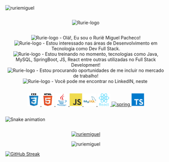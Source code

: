 <p align="left"> <img src="https://komarev.com/ghpvc/?username=ruriemiguel&label=Profile%20views&color=0e75b6&style=flat" alt="ruriemiguel" /> </p>

##

<div align="center">
<img alt="Rurie-logo" src="https://i.imgur.com/kcLsBEe.gif" />
</div>

##

<div style="display: inline_block" align="center">
<img alt="Rurie-logo" src="https://i.imgur.com/pDeEUJX.gif" /> - Olá!, Eu sou o Ruriê Miguel Pacheco! <br>
<img alt="Rurie-logo" src="https://i.imgur.com/drATD6T.gif" /> - Estou interessado nas áreas de Desenvolvimento em Tecnologia como Dev Full Stack. <br>
<img alt="Rurie-logo" src="https://i.imgur.com/pgEs9Zx.gif" /> - Estou treinando no momento, tecnologias como Java, MySQL, SpringBoot, JS, React entre outras utilizadas no Full Stack Development! <br>
<img alt="Rurie-logo" src="https://i.imgur.com/MCCwmO1.gif" /> - Estou procurando oportunidades de me incluir no mercado de trabalho! <br>
<img alt="Rurie-logo" src="https://i.imgur.com/pDeEUJX.gif" /> - Você pode me encontrar no LinkedIN, neste
<a href="https://www.linkedin.com/in/ruriemiguel/"><img align="center" alt="" src="https://i.imgur.com/Plm847R.gif"></a>
</div>

##

<p align="center"> <a href="https://www.w3schools.com/css/" target="_blank" rel="noreferrer"> <img src="https://raw.githubusercontent.com/devicons/devicon/master/icons/css3/css3-original-wordmark.svg" alt="css3" width="40" height="40"/> </a> <a href="https://www.w3.org/html/" target="_blank" rel="noreferrer"> <img src="https://raw.githubusercontent.com/devicons/devicon/master/icons/html5/html5-original-wordmark.svg" alt="html5" width="40" height="40"/> </a> <a href="https://www.java.com" target="_blank" rel="noreferrer"> <img src="https://raw.githubusercontent.com/devicons/devicon/master/icons/java/java-original.svg" alt="java" width="40" height="40"/> </a> <a href="https://developer.mozilla.org/en-US/docs/Web/JavaScript" target="_blank" rel="noreferrer"> <img src="https://raw.githubusercontent.com/devicons/devicon/master/icons/javascript/javascript-original.svg" alt="javascript" width="40" height="40"/> </a> <a href="https://www.mysql.com/" target="_blank" rel="noreferrer"> <img src="https://raw.githubusercontent.com/devicons/devicon/master/icons/mysql/mysql-original-wordmark.svg" alt="mysql" width="40" height="40"/> </a> <a href="https://reactjs.org/" target="_blank" rel="noreferrer"> <img src="https://raw.githubusercontent.com/devicons/devicon/master/icons/react/react-original-wordmark.svg" alt="react" width="40" height="40"/> </a> <a href="https://spring.io/" target="_blank" rel="noreferrer"> <img src="https://www.vectorlogo.zone/logos/springio/springio-icon.svg" alt="spring" width="40" height="40"/> </a> <a href="https://www.typescriptlang.org/" target="_blank" rel="noreferrer"> <img src="https://raw.githubusercontent.com/devicons/devicon/master/icons/typescript/typescript-original.svg" alt="typescript" width="40" height="40"/> </a> </p>

##

![Snake animation](https://github.com/ruriemiguel/ruriemiguel/blob/output/github-contribution-grid-snake.svg)

##

<p align="center"> <a href="https://github.com/ryo-ma/github-profile-trophy"><img src="https://github-profile-trophy.vercel.app/?username=ruriemiguel&theme=onedark&no-bg=true&border_radius=50" alt="ruriemiguel" /></a> </p>

<p align="center"><img src="https://github-readme-streak-stats.herokuapp.com?user=ruriemiguel&theme=dark&border_radius=50&background=0D1016&date_format=j%20M%5B%20Y%5D" alt="ruriemiguel" /></p>

[![GitHub Streak](https://github-readme-streak-stats.herokuapp.com?user=ruriemiguel&theme=dark&hide_border=true&border_radius=50)](https://git.io/streak-stats)

